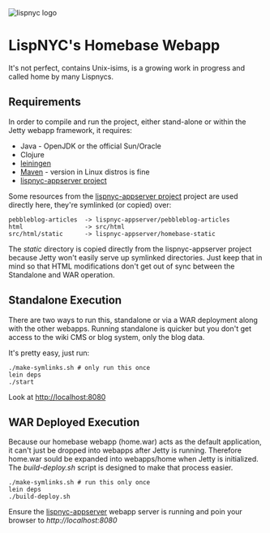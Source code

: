 <img src="http://lispnyc.org/static/images/theme-barsky-2.png" alt="lispnyc logo" title="LispNYC's homebase webapp" />

# LispNYC's Homebase Webapp

It's not perfect, contains Unix-isims, is a growing work in progress and called
home by many Lispnycs.

## Requirements

In order to compile and run the project, either stand-alone or within
the Jetty webapp framework, it requires:

  * Java - OpenJDK or the official Sun/Oracle
  * Clojure
  * [leiningen](https://github.com/technomancy/leiningen)
  * [Maven](http://maven.apache.org/) - version in Linux distros is fine
  * [lispnyc-appserver project](https://github.com/lispnyc/lispnyc-appserver)
  
Some resources from the [lispnyc-appserver project](https://github.com/lispnyc/lispnyc-appserver) project are used directly here, they're symlinked (or copied) over:

    pebbleblog-articles  -> lispnyc-appserver/pebbleblog-articles
    html                 -> src/html
    src/html/static      -> lispnyc-appserver/homebase-static 

The *static* directory is copied directly from the lispnyc-appserver project because Jetty won't easily serve up symlinked directories.  Just keep that in mind so that HTML modifications don't get out of sync between the Standalone and WAR operation.

## Standalone Execution

There are two ways to run this, standalone or via a WAR deployment along with the other webapps.  Running standalone is quicker but you don't get access to the wiki CMS or blog system, only the blog data.

It's pretty easy, just run:

    ./make-symlinks.sh # only run this once
    lein deps
    ./start

Look at [http://localhost:8080](http://localhost:8080)

## WAR Deployed Execution

Because our homebase webapp (home.war) acts as the default application, it can't just be dropped into webapps after Jetty is running.  Therefore home.war sould be expanded into webapps/home when Jetty is initialized.  The *build-deploy.sh* script is designed to make that process easier.

    ./make-symlinks.sh # run this only once
    lein deps
    ./build-deploy.sh

Ensure the [lispnyc-appserver](https://github.com/lispnyc/lispnyc-appserver) webapp server is running and poin your browser to *http://localhost:8080*
